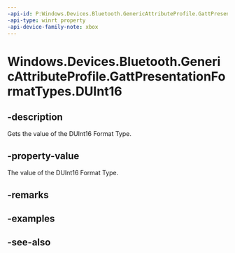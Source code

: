 ```yaml
---
-api-id: P:Windows.Devices.Bluetooth.GenericAttributeProfile.GattPresentationFormatTypes.DUInt16
-api-type: winrt property
-api-device-family-note: xbox
---
```


<!-- Property syntax
public byte DUInt16 { get; }
-->

# Windows.Devices.Bluetooth.GenericAttributeProfile.GattPresentationFormatTypes.DUInt16

## -description
Gets the value of the DUInt16 Format Type.

## -property-value
The value of the DUInt16 Format Type.

## -remarks

## -examples

## -see-also
